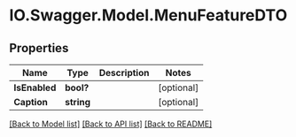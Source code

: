 # IO.Swagger.Model.MenuFeatureDTO
## Properties

Name | Type | Description | Notes
------------ | ------------- | ------------- | -------------
**IsEnabled** | **bool?** |  | [optional] 
**Caption** | **string** |  | [optional] 

[[Back to Model list]](../README.md#documentation-for-models) [[Back to API list]](../README.md#documentation-for-api-endpoints) [[Back to README]](../README.md)

